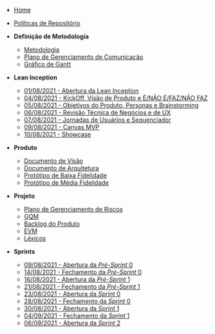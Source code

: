 <!-- docs/_sidebar.md -->
- [Home](/)
- [Políticas de Repositório](/Policies/Policies.md)

- **Definição de Metodologia**
  - [Metodologia](/Project/Methodology.md)
  - [Plano de Gerenciamento de Comunicação](/Project/CommunicationPlan.md)
  - [Gráfico de Gantt](/Project/GanttChartSchedule.md)

- **Lean Inception**
  - [01/08/2021 - Abertura da Lean Inception](/LeanInception/Meetings/31072021LeanInceptionPlanning.md)
  - [04/08/2021 - KickOff, Visão de Produto e É/NÃO É/FAZ/NÃO FAZ](/LeanInception/Meetings/04082021LeanInception.md)
  - [05/08/2021 - Objetivos do Produto, Personas e Brainstorming](/LeanInception/Meetings/05082021LeanInception.md)
  - [06/08/2021 - Revisão Técnica de Negócios e de UX](/LeanInception/Meetings/06082021LeanInception.md)
  - [07/08/2021 - Jornadas de Usuários e Sequenciador](/LeanInception/Meetings/07082021LeanInception.md)
  - [09/08/2021 - Canvas MVP](/LeanInception/Meetings/09082021LeanInception.md)
  - [10/08/2021 - Showcase](/LeanInception/Meetings/10082021LeanInception.md)

- **Produto**
  - [Documento de Visão](/Product/VisionDocument.md)
  - [Documento de Arquitetura](/Product/ArchitectureDocument.md)
  - [Protótipo de Baixa Fidelidade](/Project/LowFidelityPrototype.md)
  - [Protótipo de Média Fidelidade](/Project/MediumFidelityPrototype.md)

- **Projeto**
  - [Plano de Gerenciamento de Riscos](/Project/RiskPlan.md)
  - [GQM](/Project/GQM.md)
  - [Backlog do Produto](/Product/ProductBacklog.md)
  - [EVM](/Project/EarnedValueManagement.md)
  - [Léxicos](/Lexis/Lexis.md)

- **Sprints**
  - [09/08/2021 - Abertura da *Pré-Sprint* 0](/Sprints/Pré-Sprints/09082021PréSprint0Opening.md)
  - [14/08/2021 - Fechamento da *Pré-Sprint* 0](/Sprints/Pré-Sprints/14082021PréSprint0Closure.md)
  - [16/08/2021 - Abertura da *Pré-Sprint* 1](/Sprints/Pré-Sprints/16082021PréSprint1Opening.md) 
  - [21/08/2021 - Fechamento da *Pré-Sprint* 1](/Sprints/Pré-Sprints/21082021PréSprint1Closure.md)
  - [23/08/2021 - Abertura da *Sprint* 0](/Sprints/Sprint0/23082021Sprint0Opening.md)
  - [28/08/2021 - Fechamento da *Sprint* 0](/Sprints/Sprint0/28082021Sprint0Closure.md)
  - [30/08/2021 - Abertura da *Sprint* 1](/Sprints/Sprint1/30082021Sprint1Opening.md)
  - [04/09/2021 - Fechamento da *Sprint* 1](/Sprints/Sprint1/04092021Sprint1Closure.md)
  - [06/09/2021 - Abertura da *Sprint* 2](/Sprints/Sprint2/06092021Sprint2Opening.md)